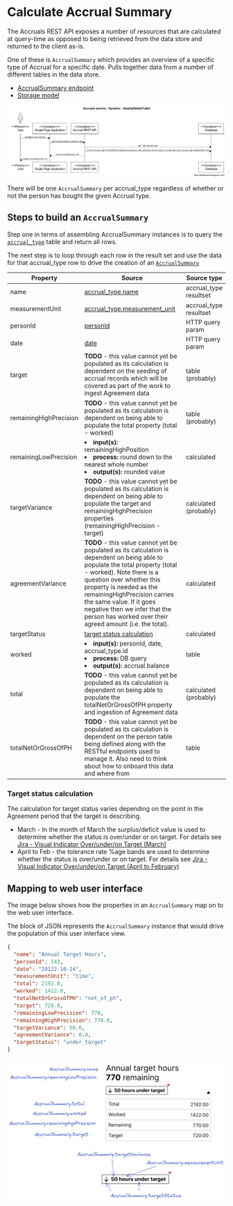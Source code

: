 # Calculate Accrual Summary

The Accruals REST API exposes a number of resources that are calculated at query-time as opposed to being retrieved from the data store and returned to the client as-is.

One of these is `AccrualSummary` which provides an overview of a specific type of Accrual for a specific date. Pulls together data from a number of different tables in the data store.

- [AccrualSummary endpoint](./../rest-endpoints.md#opIdgetAccrualSummaries)
- [Storage model](./../storage.md)

![assemble-accrual-summary.png](./../images/assemble-accrual-summary.png)

There will be one `AccrualSummary` per accrual_type regardless of whether or not the person has bought the given Accrual type.

## Steps to build an `AccrualSummary`
Step one in terms of assembling AccrualSummary instances is to query the [`accrual_type`](./../storage.md#tables) table and return all rows. 

The next step is to loop through each row in the result set and use the data for that accrual_type row to drive the creation of an [`AccrualSummary`](./../rest-endpoints.md#getaccrualsummaries)

<table>
<thead>
  <tr>
    <th>Property</th>
    <th>Source</th>
    <th>Source type</th>
  </tr>
</thead>
<tbody>
  <tr>
    <td>name</td>
    <td><a href="./../storage.md#accrual_type">accrual_type.name</a></td>
    <td>accrual_type resultset</td>
  </tr>
  <tr>
    <td>measurementUnit</td>
    <td><a href="./../storage.md#accrual_type">accrual_type.measurement_unit</a></td>
    <td>accrual_type resultset</td>
  </tr>
  <tr>
    <td>personId</td>
    <td><a href="./../rest-endpoints.md#opIdgetAccrualSummarys">personId</a></td>
    <td>HTTP query param</td>
  </tr>
  <tr>
    <td>date</td>
    <td><a href="./../rest-endpoints.md#opIdgetAccrualSummarys">date</a></td>
    <td>HTTP query param</td>
  </tr>
  <tr>
    <td>target</td>
    <td><b>TODO</b> - this value cannot yet be populated as its calculation is dependent on the seeding of accrual records which will be covered as part of the work to ingest Agreement data</td>
    <td>table (probably)</td>
  </tr>
  <tr>
    <td>remainingHighPrecision</td>
    <td><b>TODO</b> - this value cannot yet be populated as its calculation is dependent on being able to populate the total property (total - worked)</td>
    <td>table (probably)</td>
  </tr>
  <tr>
    <td>remainingLowPrecision</td>
    <td>
		  <li><b>input(s): </b>remainingHighPosition</li>
      <li><b>process: </b>round down to the nearest whole number</li>
		  <li><b>output(s): </b>rounded value</li>  
    </td>        
    <td>calculated</td>
  </tr>
  <tr>
    <td>targetVariance</td>
    <td><b>TODO</b> - this value cannot yet be populated as its calculation is dependent on being able to populate the target and remainingHighPrecision properties (remainingHighPrecision - target)</td>
    <td>calculated (probably)</td>
  </tr>
  <tr>
    <td>agreementVariance</td>
    <td><b>TODO</b> - this value cannot yet be populated as its calculation is dependent on being able to populate the total property (total - worked). Note there is a question over whether this property is needed as the remainingHighPrecision carries the same value. If it goes negative then we infer that the person has worked over their agreed amount (i.e. the total).</td>        
	</td>
    <td>calculated</td>
  </tr>
  <tr>
    <td>targetStatus</td>
    <td><a href="#target-status-calculation">target status calculation</a></td>
    <td>calculated</td>
  </tr>
  <tr>
    <td>worked</td>
    <td>
        <li><b>input(s): </b>personId, date, accrual_type.id</li>
        <li><b>process: </b>DB query</li>
        <li><b>output(s): </b>accrual.balance</li>
    <td>table</td>
  </tr>
  <tr>
    <td>total</td>
    <td><b>TODO</b> - this value cannot yet be populated as its calculation is dependent on being able to populate the totalNetOrGrossOfPH property and ingestion of Agreement data</td>
    <td>calculated (probably)</td>
  </tr>
  <tr>
    <td>totalNetOrGrossOfPH</td>
    <td><b>TODO</b> - this value cannot yet be populated as its calculation is dependent on the person table being defined along with the RESTful endpoints used to manage it. Also need to think about how to onboard this data and where from</td>
    <td>table</td>
  </tr>
</tbody>
</table>

### Target status calculation
The calculation for target status varies depending on the point in the Agreement period that the target is describing.

- March - In the month of March the surplus/deficit value is used to determine whether the status is over/under or on target. For details see [Jira - Visual Indicator Over/under/on Target (March)](https://collaboration.homeoffice.gov.uk/jira/browse/EAHW-2048)
- April to Feb - the tolerance rate %age bands are used to determine whether the status is over/under or on target. For details see [Jira - Visual Indicator Over/under/on Target (April to February)](https://collaboration.homeoffice.gov.uk/jira/browse/EAHW-1899)

## Mapping to web user interface
The image below shows how the properties in an `AccrualSummary` map on to the web user interface.

The block of JSON represents the `AccrualSummary` instance that would drive the population of this user interface view.

```json
{
  "name": "Annual Target Hours",
  "personId": 143,
  "date": "20122-10-24",
  "measurementUnit": "time",
  "total": 2192.0,
  "worked": 1422.0,
  "totalNetOrGrossOfPH": "net_of_ph",
  "target": 720.0,
  "remainingLowPrecision": 770,
  "remainingHighPrecision": 770.0,
  "targetVariance": 50.0,
  "agreementVariance": 0.0,
  "targetStatus": "under_target"
}
```

![!ui-mapping-accrual-summary.png](./../images/ui-mapping-accrual-summary.png)